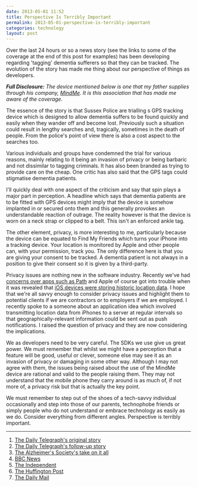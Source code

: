 ```yaml
---
date: 2013-05-01 11:52
title: Perspective Is Terribly Important
permalink: 2013-05-01-perspective-is-terribly-important
categories: technology
layout: post
---
```


Over the last 24 hours or so a news story (see the links to some of the coverage at the end of this post for examples) has been developing regarding 'tagging' dementia sufferers so that they can be tracked. The evolution of the story has made me thing about our perspective of things as developers.

***Full Disclosure:** The device mentioned below is one that my father supplies through his company, [MindMe](http://www.mindme.co.uk). It is this association that has made me aware of the coverage.*

The essence of the story is that Sussex Police are trialling s GPS tracking device which is designed to allow dementia suffers to be found quickly and easily when they wander off and become lost. Previously such a situation could result in lengthy searches and, tragically, sometimes in the death of people. From the police's point of view there is also a cost aspect to the searches too.

Various individuals and groups have condemned the trial for various reasons, mainly relating to it being an invasion of privacy or being barbaric and not dissimilar to tagging criminals. It has also been branded as trying to provide care on the cheap. One critic has also said that the GPS tags could stigmatise dementia patients. 

I'll quickly deal with one aspect of the criticism and say that spin plays a major part in perception. A headline which says that dementia patients are to be fitted with GPS devices might imply that the device is somehow implanted in or secured onto them and this generally provokes an understandable reaction of outrage. The reality however is that the device is worn on a neck strap or clipped to a belt. This isn't an enforced ankle tag.

The other element, privacy, is more interesting to me, particularly because the device can be equated to Find My Friends which turns your iPhone into a tracking device. Your location is monitored by Apple and other people can, with your permission, track you. The only difference here is that you are giving your consent to be tracked. A dementia patient is not always in a position to give their consent so it is given by a third-party.

Privacy issues are nothing new in the software industry. Recently we've had [concerns over apps such as Path](http://news.cnet.com/8301-1023_3-57567145-93/path-to-pay-$800000-to-settle-privacy-issues-with-ftc/) and Apple of course got into trouble when it was revealed that [iOS devices were storing historic location data](http://www.wired.com/gadgetlab/2011/04/apple-iphone-tracking/). I hope that we're all savvy enough to consider privacy issues and highlight them to potential clients if we are contractors or to employers if we are employed. I recently spoke to a someone about an application idea which involved transmitting location data from iPhones to a server at regular intervals so that geographically-relevant information could be sent out as push notifications. I raised the question of privacy and they are now considering the implications.

We as developers need to be very careful. The SDKs we use give us great power. We must remember that whilst we might have a perception that a feature will be good, useful or clever, someone else may see it as an invasion of privacy or damaging in some other way. Although I may not agree with them, the issues being raised about the use of the MindMe device are rational and valid to the people raising them. They may not understand that the mobile phone they carry around is as much of, if not more of, a privacy risk but that is actually the key point.

We must remember to step out of the shoes of a tech-savvy individual occasionally and step into those of our parents, technophobe friends or simply people who do not understand or embrace technology as easily as we do. Consider everything from different angles. Perspective is terribly important.

---

1. [The Daily Telegraph's original story](http://www.telegraph.co.uk/health/healthnews/10029205/GPS-tags-for-dementia-patients.html)
2. [The Daily Telegraph's follow-up story](http://www.telegraph.co.uk/health/healthnews/10029716/Tagging-dementia-patients-is-putting-a-plaster-over-social-care-problems.html)
3. [The Alzheimer's Society's take on it all](http://www.alzheimers.org.uk/site/scripts/news_article.php?newsID=1566)
4. [BBC News](http://www.bbc.co.uk/news/uk-england-sussex-22330233)
5. [The Independent](http://www.independent.co.uk/life-style/health-and-families/health-news/sussex-police-plan-to-fit-dementia-patients-with-gps-tracking-devices-to-reduce-costly-callouts-8598301.html)
6. [The Huffington Post](http://www.huffingtonpost.co.uk/2013/05/01/campaign-groups-slam-suss_n_3190103.html?utm_hp_ref=tw)
7. [The Daily Mail](http://www.dailymail.co.uk/health/article-2317536/Dementia-patients-fitted-GPS-tracking-devices-save-police-time-money.html)
